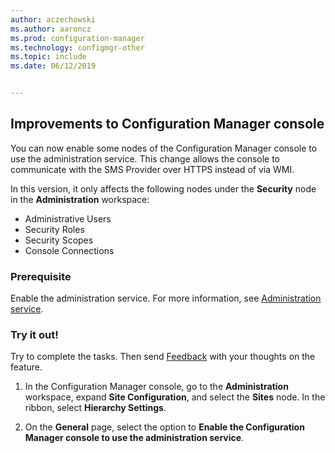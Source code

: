```yaml
---
author: aczechowski
ms.author: aaroncz
ms.prod: configuration-manager
ms.technology: configmgr-other
ms.topic: include
ms.date: 06/12/2019


---
```


## <a name="bkmk_console"></a> Improvements to Configuration Manager console

<!--4223683-->

You can now enable some nodes of the Configuration Manager console to use the administration service. This change allows the console to communicate with the SMS Provider over HTTPS instead of via WMI.

In this version, it only affects the following nodes under the **Security** node in the **Administration** workspace:

- Administrative Users
- Security Roles
- Security Scopes
- Console Connections

### Prerequisite

Enable the administration service. For more information, see [Administration service](/sccm/core/plan-design/hierarchy/plan-for-the-sms-provider#bkmk_admin-service).

### Try it out!

Try to complete the tasks. Then send [Feedback](/sccm/core/understand/find-help#product-feedback) with your thoughts on the feature.

1. In the Configuration Manager console, go to the **Administration** workspace, expand **Site Configuration**, and select the **Sites** node. In the ribbon, select **Hierarchy Settings**.

1. On the **General** page, select the option to **Enable the Configuration Manager console to use the administration service**.
